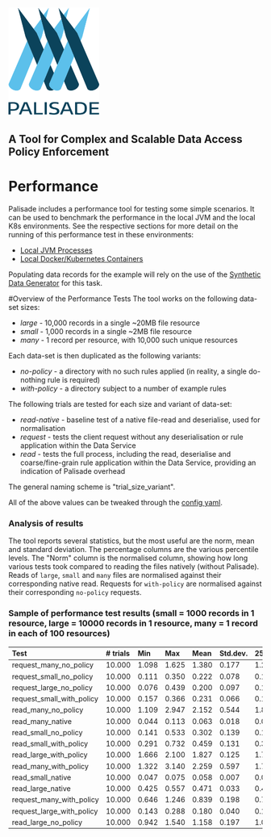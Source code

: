 <!---
Copyright 2018-2021 Crown Copyright

Licensed under the Apache License, Version 2.0 (the "License");
you may not use this file except in compliance with the License.
You may obtain a copy of the License at

  http://www.apache.org/licenses/LICENSE-2.0

Unless required by applicable law or agreed to in writing, software
distributed under the License is distributed on an "AS IS" BASIS,
WITHOUT WARRANTIES OR CONDITIONS OF ANY KIND, either express or implied.
See the License for the specific language governing permissions and
limitations under the License.
--->
# <img src="../logos/logo.svg" width="180">

## A Tool for Complex and Scalable Data Access Policy Enforcement

# Performance

Palisade includes a performance tool for testing some simple scenarios.
It can be used to benchmark the performance in the local JVM and the local K8s environments. 
See the respective sections for more detail on the running of this performance test in these environments:
* [Local JVM Processes](../deployment-jvm/local-jvm/README.md)
* [Local Docker/Kubernetes Containers](../deployment-k8s/local-k8s/README.md)

Populating data records for the example will rely on the use of the [Synthetic Data Generator](https://github.com/gchq/synthetic-data-generator) for this task.

#Overview of the Performance Tests
The tool works on the following data-set sizes:

* *large* - 10,000 records in a single ~20MB file resource
* *small* - 1,000 records in a single ~2MB file resource
* *many* - 1 record per resource, with 10,000 such unique resources

Each data-set is then duplicated as the following variants:

* *no-policy* - a directory with no such rules applied (in reality, a single do-nothing rule is required)
* *with-policy* - a directory subject to a number of example rules

The following trials are tested for each size and variant of data-set:

* *read-native* - baseline test of a native file-read and deserialise, used for normalisation
* *request* - tests the client request without any deserialisation or rule application within the Data Service
* *read* - tests the full process, including the read, deserialise and coarse/fine-grain rule application within the Data Service, providing an indication of Palisade overhead

The general naming scheme is "trial_size_variant".

All of the above values can be tweaked through the [config yaml](src/main/resources/application.yaml).


### Analysis of results

The tool reports several statistics, but the most useful are the norm, mean and standard deviation.
The percentage columns are the various percentile levels.
The "Norm" column is the normalised column, showing how long various tests took compared to reading the files natively (without Palisade).
Reads of `large`, `small` and `many` files are normalised against their corresponding native read.
Requests for `with-policy` are normalised against their corresponding `no-policy` requests.

### Sample of performance test results (small = 1000 records in 1 resource, large = 10000 records in 1 resource, many = 1 record in each of 100 resources)

| Test                            |  # trials |        Min |        Max |       Mean |   Std.dev. |        25% |        50% |        75% |        99% |
|:--------------------------------|:----------|:-----------|:-----------|:-----------|:-----------|:-----------|:-----------|:-----------|:-----------|
| request_many_no_policy          |    10.000 |      1.098 |      1.625 |      1.380 |      0.177 |      1.251 |      1.379 |      1.539 |      1.620 |
| request_small_no_policy         |    10.000 |      0.111 |      0.350 |      0.222 |      0.078 |      0.158 |      0.210 |      0.262 |      0.350 |
| request_large_no_policy         |    10.000 |      0.076 |      0.439 |      0.200 |      0.097 |      0.144 |      0.164 |      0.233 |      0.425 |
| request_small_with_policy       |    10.000 |      0.157 |      0.366 |      0.231 |      0.066 |      0.186 |      0.201 |      0.274 |      0.362 |
| read_many_no_policy             |    10.000 |      1.109 |      2.947 |      2.152 |      0.544 |      1.898 |      2.194 |      2.577 |      2.931 |
| read_many_native                |    10.000 |      0.044 |      0.113 |      0.063 |      0.018 |      0.056 |      0.059 |      0.064 |      0.110 |
| read_small_no_policy            |    10.000 |      0.141 |      0.533 |      0.302 |      0.139 |      0.177 |      0.262 |      0.438 |      0.528 |
| read_small_with_policy          |    10.000 |      0.291 |      0.732 |      0.459 |      0.131 |      0.351 |      0.468 |      0.542 |      0.716 |
| read_large_with_policy          |    10.000 |      1.666 |      2.100 |      1.827 |      0.125 |      1.715 |      1.843 |      1.878 |      2.082 |
| read_many_with_policy           |    10.000 |      1.322 |      3.140 |      2.259 |      0.597 |      1.785 |      2.306 |      2.632 |      3.133 |
| read_small_native               |    10.000 |      0.047 |      0.075 |      0.058 |      0.007 |      0.055 |      0.058 |      0.060 |      0.074 |
| read_large_native               |    10.000 |      0.425 |      0.557 |      0.471 |      0.033 |      0.455 |      0.462 |      0.477 |      0.551 |
| request_many_with_policy        |    10.000 |      0.646 |      1.246 |      0.839 |      0.198 |      0.710 |      0.743 |      0.860 |      1.240 |
| request_large_with_policy       |    10.000 |      0.143 |      0.288 |      0.180 |      0.040 |      0.153 |      0.167 |      0.187 |      0.280 |
| read_large_no_policy            |    10.000 |      0.942 |      1.540 |      1.158 |      0.197 |      1.024 |      1.064 |      1.261 |      1.532 |
